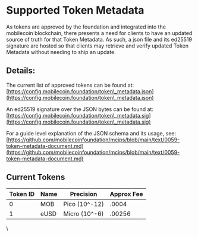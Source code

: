 # Supported Token Metadata

As tokens are approved by the foundation and integrated into the mobilecoin blockchain, there presents a need for clients to have an updated source of truth for that Token Metadata. As such, a json file and its ed25519 signature are hosted so that clients may retrieve and verify updated Token Metadata without needing to ship an update.

## Details:

The current list of approved tokens can be found at: [https://config.mobilecoin.foundation/token\_metadata.json](https://config.mobilecoin.foundation/token\_metadata.json)

An ed25519 signature over the JSON bytes can be found at:\
[https://config.mobilecoin.foundation/token\_metadata.sig](https://config.mobilecoin.foundation/token\_metadata.sig)

For a guide level explanation of the JSON schema and its usage, see:\
[https://github.com/mobilecoinfoundation/mcips/blob/main/text/0059-token-metadata-document.md](https://github.com/mobilecoinfoundation/mcips/blob/main/text/0059-token-metadata-document.md)

## Current Tokens

| Token ID | Name | Precision     | Approx Fee |
| -------- | ---- | ------------- | ---------- |
| 0        | MOB  | Pico (10^-12) | .0004      |
| 1        | eUSD | Micro (10^-6) | .00256     |

\\
